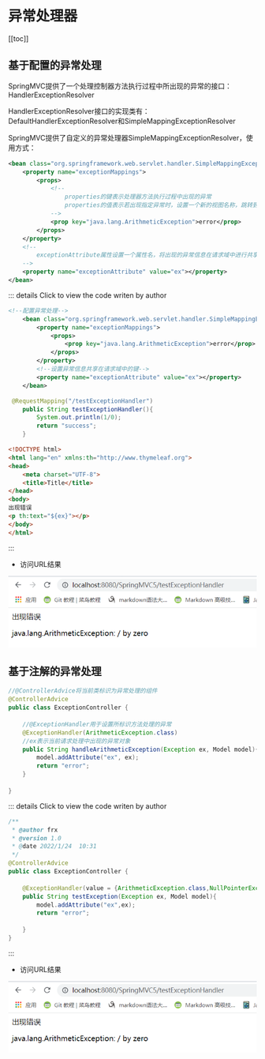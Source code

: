 # 异常处理器

[[toc]]

## 基于配置的异常处理

SpringMVC提供了一个处理控制器方法执行过程中所出现的异常的接口：HandlerExceptionResolver

HandlerExceptionResolver接口的实现类有：DefaultHandlerExceptionResolver和SimpleMappingExceptionResolver

SpringMVC提供了自定义的异常处理器SimpleMappingExceptionResolver，使用方式：

```xml
<bean class="org.springframework.web.servlet.handler.SimpleMappingExceptionResolver">
    <property name="exceptionMappings">
        <props>
        	<!--
        		properties的键表示处理器方法执行过程中出现的异常
        		properties的值表示若出现指定异常时，设置一个新的视图名称，跳转到指定页面
        	-->
            <prop key="java.lang.ArithmeticException">error</prop>
        </props>
    </property>
    <!--
    	exceptionAttribute属性设置一个属性名，将出现的异常信息在请求域中进行共享
    -->
    <property name="exceptionAttribute" value="ex"></property>
</bean>
```

::: details Click to view the code writen by author

```xml
<!--配置异常处理-->
    <bean class="org.springframework.web.servlet.handler.SimpleMappingExceptionResolver">
        <property name="exceptionMappings">
            <props>
                <prop key="java.lang.ArithmeticException">error</prop>
            </props>
        </property>
        <!--设置异常信息共享在请求域中的键-->
        <property name="exceptionAttribute" value="ex"></property>
    </bean>
```

```java
 @RequestMapping("/testExceptionHandler")
    public String testExceptionHandler(){
        System.out.println(1/0);
        return "success";
    }
```

```html
<!DOCTYPE html>
<html lang="en" xmlns:th="http://www.thymeleaf.org">
<head>
    <meta charset="UTF-8">
    <title>Title</title>
</head>
<body>
出现错误
<p th:text="${ex}"></p>
</body>
</html>
```

:::

+ 访问URL结果

![1642991106752](./images/09/01.png)

## 基于注解的异常处理

```java
//@ControllerAdvice将当前类标识为异常处理的组件
@ControllerAdvice
public class ExceptionController {

    //@ExceptionHandler用于设置所标识方法处理的异常
    @ExceptionHandler(ArithmeticException.class)
    //ex表示当前请求处理中出现的异常对象
    public String handleArithmeticException(Exception ex, Model model){
        model.addAttribute("ex", ex);
        return "error";
    }

}
```

::: details Click to view the code writen by author

```java
/**
 * @author frx
 * @version 1.0
 * @date 2022/1/24  10:31
 */
@ControllerAdvice
public class ExceptionController {

    @ExceptionHandler(value = {ArithmeticException.class,NullPointerException.class})
    public String testException(Exception ex, Model model){
        model.addAttribute("ex",ex);
        return "error";

    }
}
```

:::

+ 访问URL结果

![1642993657339](./images/09/01.png)


